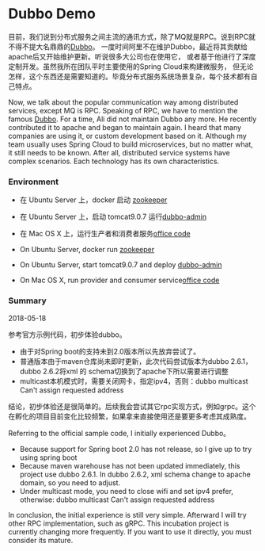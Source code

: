 # Dubbo Demo
目前，我们说到分布式服务之间主流的通讯方式，除了MQ就是RPC。说到RPC就不得不提大名鼎鼎的[Dubbo](http://dubbo.incubator.apache.org/)。
一度时间阿里不在维护Dubbo，最近将其贡献给apache后又开始维护更新。听说很多大公司也在使用它，
或者基于他进行了深度定制开发。虽然我所在团队平时主要使用的Spring Cloud来构建微服务，
但无论怎样，这个东西还是需要知道的。毕竟分布式服务系统场景复杂，每个技术都有自己特点。

Now, we talk about the popular communication way among distributed services, except MQ is RPC. 
Speaking of RPC, we have to mention the famous [Dubbo](http://dubbo.incubator.apache.org/). For a time, 
Ali did not maintain Dubbo any more. He recently contributed it to apache and began to maintain again.
I heard that many companies are using it, or custom development based on it. Although my team usually uses
Spring Cloud to build microservices, but no matter what, it still needs to be known. After all, distributed service 
systems have complex scenarios. Each technology has its own characteristics.

### Environment
- 在 Ubuntu Server 上，docker 启动 [zookeeper](https://hub.docker.com/_/zookeeper/)
- 在 Ubuntu Server 上，启动 tomcat9.0.7 运行[dubbo-admin](https://github.com/apache/incubator-dubbo-ops/tree/master/dubbo-admin)
- 在 Mac OS X 上，运行生产者和消费者服务[office code](https://github.com/apache/incubator-dubbo/tree/master/dubbo-demo)

- On Ubuntu Server, docker run [zookeeper](https://hub.docker.com/_/zookeeper/)
- On Ubuntu Server, start tomcat9.0.7 and deploy [dubbo-admin](https://github.com/apache/incubator-dubbo-ops/tree/master/dubbo-admin)
- On Mac OS X, run provider and consumer service[office code](https://github.com/apache/incubator-dubbo/tree/master/dubbo-demo)

### Summary
2018-05-18

参考官方示例代码，初步体验dubbo。
- 由于对Spring boot的支持未到2.0版本所以先放弃尝试了。
- 普通版本由于maven仓库尚未即时更新，此次代码尝试版本为dubbo 2.6.1，dubbo 2.6.2将xml 的 schema切换到了apache下所以需要进行调整
- multicast本机模式时，需要关闭网卡，指定ipv4，否则：dubbo multicast Can't assign requested address

结论，初步体验还是很简单的。后续我会尝试其它rpc实现方式，例如grpc。这个在孵化的项目目前变化比较频繁，如果拿来直接使用还是要更多考虑其成熟度。

Referring to the official sample code, I initially experienced Dubbo。

- Because support for Spring boot 2.0 has not release, so I give up to try using spring boot
- Because maven warehouse has not been updated immediately, this project use dubbo 2.6.1. In dubbo 2.6.2, xml schema change to apache domain, so you need to adjust.
- Under multicast mode, you need to close wifi and set ipv4 prefer, otherwise: dubbo multicast Can't assign requested address

In conclusion, the initial experience is still very simple. Afterward I will try other RPC implementation, such as gRPC.
This incubation project is currently changing more frequently. If you want to use it directly, you must consider its mature. 